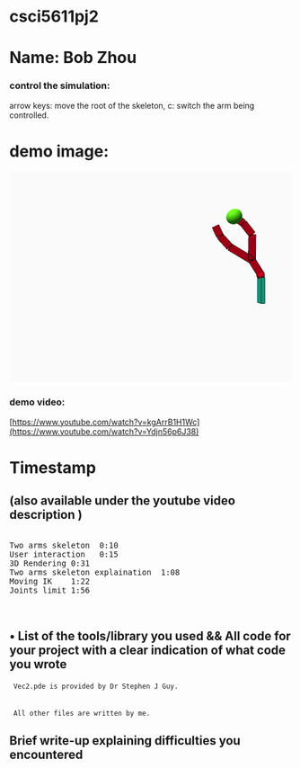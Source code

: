 # csci5611pj2   
# Name: Bob Zhou
 

### control the simulation:
   arrow keys: move the root of the skeleton,
   c: switch the arm being controlled.


# demo image:
![alt text](https://github.com/bobhansky/5611_PA3/blob/main/show.png)

### demo video:

[https://www.youtube.com/watch?v=kgArrB1H1Wc](https://www.youtube.com/watch?v=Ydjn56p6J38)


# Timestamp
## (also available under the youtube video description )
<pre>

Two arms skeleton  0:10
User interaction   0:15
3D Rendering 0:31
Two arms skeleton explaination  1:08
Moving IK    1:22
Joints limit 1:56


</pre>



## • List of the tools/library you used && All code for your project with a clear indication of what code you wrote
     Vec2.pde is provided by Dr Stephen J Guy.

     
     All other files are written by me.


## Brief write-up explaining difficulties you encountered

